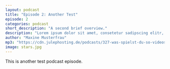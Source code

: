 ```yaml
---
layout: podcast
title: "Episode 2: Another Test"
episode: 2
categories: podcast
short_description: "A second brief overview."
description: "Lorem ipsum dolor sit amet, consetetur sadipscing elitr, sed diam nonumy eirmod tempor invidunt ut labore et dolore magna aliquyam erat."
author: "Maxine Musterfrau" 
mp3: "https://cdn.julephosting.de/podcasts/327-was-spielst-du-so-videospiele-entdecken-mit-gamestar/163262-new-episode.mp3"
image: stars.jpg
---
```

This is another test podcast episode.